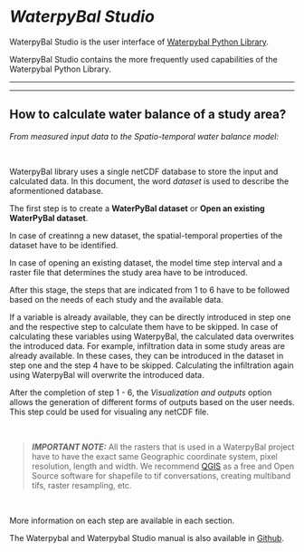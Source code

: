 # ***WaterpyBal Studio***

WaterpyBal Studio is the user interface of [Waterpybal Python Library](https://github.com/IDAEA-EVS).

WaterpyBal Studio contains the more frequently used capabilities of the Waterpybal Python Library.

---
---

## **How to calculate water balance of a study area?**
*From measured input data to the Spatio-temporal water balance model:*

&nbsp;

WaterpyBal library uses a single netCDF database to store the input and calculated data. In this document, the word *dataset* is used to describe the aformentioned database.

The first step is to create a **WaterPyBal dataset** or **Open an existing WaterPyBal dataset**.


In case of creatinng a new dataset, the spatial-temporal properties of the dataset have to be identified.

In case of opening an existing dataset, the model time step interval and a raster file that determines the study area have to be introduced.

After this stage, the steps that are indicated from 1 to 6 have to be followed based on the needs of each study and the available data.

If a variable is already available, they can be directly introduced in step one and the respective step to calculate them have to be skipped. In case of calculating these variables using WaterpyBal, the calculated data overwrites the introduced data. For example, infiltration data in some study areas are already available. In these cases, they can be introduced in the dataset in step one and the step 4 have to be skipped. Calculating the infiltration again using WaterpyBal will overwrite the introduced data.

After the completion of step 1 - 6, the *Visualization and outputs* option allows the generation of different forms of outputs based on the user needs. This step could be used for visualing any netCDF file.

&nbsp;

>***IMPORTANT NOTE:*** All the rasters that is used in a WaterpyBal project have to have the exact same Geographic coordinate system, pixel resolution, length and width. We recommend [QGIS](https://www.qgis.org) as a free and Open Source software for shapefile to tif conversations, creating multiband tifs, raster resampling, etc. 

&nbsp;


More information on each step are available in each section.

The Waterpybal and Waterpybal Studio manual is also available in [Github](https://github.com/IDAEA-EVS).